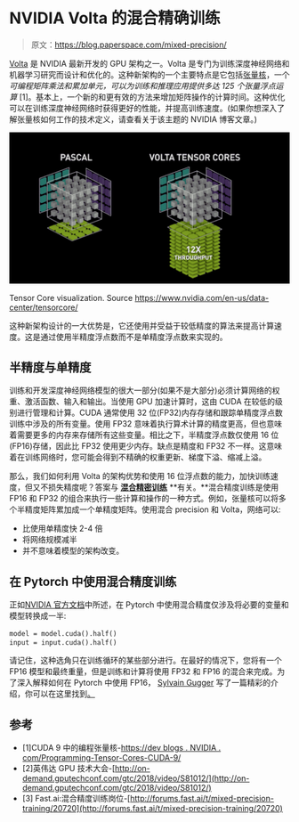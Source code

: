 # NVIDIA Volta 的混合精确训练

> 原文：<https://blog.paperspace.com/mixed-precision/>

[Volta](https://en.wikipedia.org/wiki/Volta_(microarchitecture)) 是 NVIDIA 最新开发的 GPU 架构之一。Volta 是专门为训练深度神经网络和机器学习研究而设计和优化的。这种新架构的一个主要特点是它包括[张量核](https://www.nvidia.com/en-us/data-center/tensorcore/)，一个*可编程矩阵乘法和累加单元，可以为训练和推理应用提供多达 125 个张量浮点运算* [1]。基本上，一个新的和更有效的方法来增加矩阵操作的计算时间。这种优化可以在训练深度神经网络时获得更好的性能，并提高训练速度。(如果你想深入了解张量核如何工作的技术定义，请查看关于该主题的 NVIDIA 博客文章。)

![](img/72e50cb5cd2dfd95c4d13481e5d64d3b.png)

Tensor Core visualization. Source https://www.nvidia.com/en-us/data-center/tensorcore/

这种新架构设计的一大优势是，它还使用并受益于较低精度的算法来提高计算速度。这是通过使用半精度浮点数而不是单精度浮点数来实现的。

## 半精度与单精度

训练和开发深度神经网络模型的很大一部分(如果不是大部分)必须计算网络的权重、激活函数、输入和输出。当使用 GPU 加速计算时，这由 CUDA 在较低的级别进行管理和计算。CUDA 通常使用 32 位(FP32)内存存储和跟踪单精度浮点数训练中涉及的所有变量。使用 FP32 意味着执行算术计算的精度更高，但也意味着需要更多的内存来存储所有这些变量。相比之下，半精度浮点数仅使用 16 位(FP16)存储，因此比 FP32 使用更少内存。缺点是精度和 FP32 不一样。这意味着在训练网络时，您可能会得到不精确的权重更新、梯度下溢、缩减上溢。

那么，我们如何利用 Volta 的架构优势和使用 16 位浮点数的能力，加快训练速度，但又不损失精度呢？答案与 [**混合精密训练**](https://devblogs.nvidia.com/mixed-precision-training-deep-neural-networks/) **有关。**混合精度训练是使用 FP16 和 FP32 的组合来执行一些计算和操作的一种方式。例如，张量核可以将多个半精度矩阵累加成一个单精度矩阵。使用混合 precision 和 Volta，网络可以:

*   比使用单精度快 2-4 倍
*   将网络规模减半
*   并不意味着模型的架构改变。

## 在 Pytorch 中使用混合精度训练

正如[NVIDIA 官方文档](https://docs.nvidia.com/deeplearning/sdk/mixed-precision-training/index.html)中所述，在 Pytorch 中使用混合精度仅涉及将必要的变量和模型转换成一半:

```
model = model.cuda().half()
input = input.cuda().half() 
```

请记住，这种选角只在训练循环的某些部分进行。在最好的情况下，您将有一个 FP16 模型和最终重量，但是训练和计算将使用 FP32 和 FP16 的混合来完成。为了深入解释如何在 Pytorch 中使用 FP16， [Sylvain Gugger](https://sgugger.github.io/) 写了一篇精彩的介绍，你可以在这里找到[。](http://forums.fast.ai/t/mixed-precision-training/20720)

## 参考

*   [1]CUDA 9 中的编程张量核-[https://dev blogs . NVIDIA . com/Programming-Tensor-Cores-CUDA-9/](https://devblogs.nvidia.com/programming-tensor-cores-cuda-9/)
*   [2]英伟达 GPU 技术大会-[http://on-demand.gputechconf.com/gtc/2018/video/S81012/](http://on-demand.gputechconf.com/gtc/2018/video/S81012/)
*   [3] Fast.ai:混合精度训练岗位-[http://forums.fast.ai/t/mixed-precision-training/20720](http://forums.fast.ai/t/mixed-precision-training/20720)